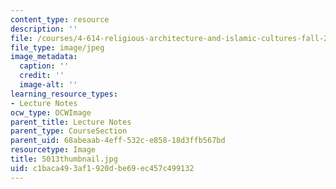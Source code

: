 ```yaml
---
content_type: resource
description: ''
file: /courses/4-614-religious-architecture-and-islamic-cultures-fall-2002/c1baca493af1920dbe69ec457c499132_5013thumbnail.jpg
file_type: image/jpeg
image_metadata:
  caption: ''
  credit: ''
  image-alt: ''
learning_resource_types:
- Lecture Notes
ocw_type: OCWImage
parent_title: Lecture Notes
parent_type: CourseSection
parent_uid: 68abeaab-4eff-532c-e858-18d3ffb567bd
resourcetype: Image
title: 5013thumbnail.jpg
uid: c1baca49-3af1-920d-be69-ec457c499132
---
```

